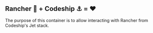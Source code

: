 Rancher 🐄 + Codeship ⚓️ = ❤️
---

The purpose of this container is to allow interacting with Rancher from
Codeship's Jet stack.
